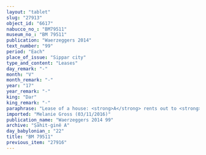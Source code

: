 ```yaml
---
layout: "tablet"
slug: "27913"
object_id: "6617"
nabucco_no_: "BM79511"
museum_no_: "BM 79511"
publication: "Waerzeggers 2014"
text_number: "99"
period: "Each"
place_of_issue: "Sippar city"
type_and_content: "Leases"
day_remark: "-"
month: "V"
month_remark: "-"
year: "17"
year_remark: "-"
king: "Dar"
king_remark: "-"
paraphrase: "Lease of a house: <strong>A</strong> rents out to <strong>B</strong> a house for 7 shekels of silver with stamp-mark (<em>kaspu &scaron;a ginne</em>) rent (<em>idū</em>) per year, beginning with the 1<sup>st</sup> of Ulūl (VI). Most of the information about the exact location of the rented house is lost, but it is said to adjoin a <em>bīt kuruppi</em>-warehouse and the house of <strong>C</strong>. The lessee shall pay one half share of the rent (<em>ahi kaspi</em>) at the beginning of the year and the remainder (<em>rēhtu</em>) in the middle of the year. The lessor already received the full rent for the first year and the lessee will make an additional gift (<em>nūptu</em>) in D&ucirc;zu (IV) and Kislīm (IX). Each party has taken a copy. 4 witnesses and the scribe.<br /> <br /> <strong>A</strong> = Marduk-rēmanni/Bēl-uballiṭ//Ṣāhit-sattukki; <strong>B</strong> = Bēl-zēri/&Scaron;addinnu //Itinnu; <strong>C</strong> = [&hellip;]/Nergal-&scaron;ēzib; Scribe = Rēmūt-Bēl/Bēl-uballiṭ<br /> &nbsp;"
imported: "Melanie Gross (03/11/2016)"
publication_name: "Waerzeggers 2014 99"
archive: "Ṣāhit-ginê A"
day_babylonian_: "22"
title: "BM 79511"
previous_item: "27916"
---
```

